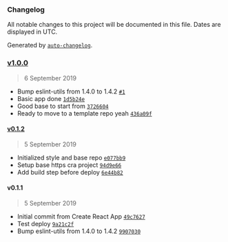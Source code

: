 ### Changelog

All notable changes to this project will be documented in this file. Dates are displayed in UTC.

Generated by [`auto-changelog`](https://github.com/CookPete/auto-changelog).

### [v1.0.0](https://github.com/louisgv/taimu.ga/compare/v0.1.2...v1.0.0)

> 6 September 2019

- Bump eslint-utils from 1.4.0 to 1.4.2 [`#1`](https://github.com/louisgv/taimu.ga/pull/1)
- Basic app done [`1d5b24e`](https://github.com/louisgv/taimu.ga/commit/1d5b24e4ee2f031da676b9e2f2151cd44b87717c)
- Good base to start from [`3726604`](https://github.com/louisgv/taimu.ga/commit/3726604145e05ab87b54dcfc1cc04670649ea18f)
- Ready to move to a template repo yeah [`436a09f`](https://github.com/louisgv/taimu.ga/commit/436a09f1d7c45e6aaad21f3153acfbc4bbdc707a)

#### [v0.1.2](https://github.com/louisgv/taimu.ga/compare/v0.1.1...v0.1.2)

> 5 September 2019

- Initialized style and base repo [`e077bb9`](https://github.com/louisgv/taimu.ga/commit/e077bb909444932fc6dcddc06ba747128bea465d)
- Setup base https cra project [`94d9e66`](https://github.com/louisgv/taimu.ga/commit/94d9e665c787ffa3868656772ae1fe3fb2b3c4bf)
- Add build step before deploy [`6e44b82`](https://github.com/louisgv/taimu.ga/commit/6e44b8212249d01a4a56ecc26ce21386767746fe)

#### v0.1.1

> 5 September 2019

- Initial commit from Create React App [`49c7627`](https://github.com/louisgv/taimu.ga/commit/49c7627024b91fcced58e666b99320c92eae7aea)
- Test deploy [`9a21c2f`](https://github.com/louisgv/taimu.ga/commit/9a21c2f926eda95904e7bdf7c9d2f283988be203)
- Bump eslint-utils from 1.4.0 to 1.4.2 [`9907030`](https://github.com/louisgv/taimu.ga/commit/990703049ba2cb3f53ba38b6aa04f373935a06ce)
